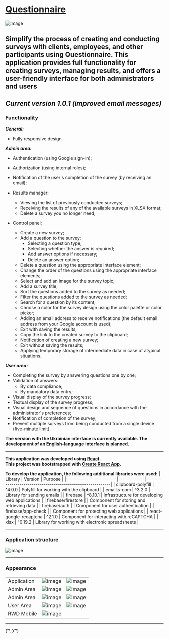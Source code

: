 # [Questionnaire](https://questionnaire-sergeiown.web.app/)

![image](https://github.com/sergeiown/questionnaire/assets/112722061/24cca864-e673-462b-97a6-a17a9ce26f24)

## Simplify the process of creating and conducting surveys with clients, employees, and other participants using Questionnaire. This application provides full functionality for creating surveys, managing results, and offers a user-friendly interface for both administrators and users

## *Current version 1.0.1 (improved email messages)*

### Functionality

***General:***

- Fully responsive design.

***Admin area:***

- Authentication (using Google sign-in);
- Authorization (using internal roles);
- Notification of the user's completion of the survey (by receiving an email);
- Results manager:

  - Viewing the list of previously conducted surveys;
  - Receiving the results of any of the available surveys in XLSX format;
  - Delete a survey you no longer need;

- Control panel:
  - Create a new survey;
  - Add a question to the survey:
    - Selecting a question type;
    - Selecting whether the answer is required;
    - Add answer options if necessary;
    - Delete an answer option;
  - Delete a question using the appropriate interface element;
  - Change the order of the questions using the appropriate interface elements;
  - Select and add an image for the survey topic;
  - Add a survey title;
  - Sort the questions added to the survey as needed;
  - Filter the questions added to the survey as needed;
  - Search for a question by its content;
  - Choose a color for the survey design using the color palette or color picker;
  - Adding an email address to receive notifications (the default email address from your Google account is used);
  - Exit with saving the results;
  - Copy the link to the created survey to the clipboard;
  - Notification of creating a new survey;
  - Exit without saving the results;
  - Applying temporary storage of intermediate data in case of atypical situations.

***User area:***

- Completing the survey by answering questions one by one;
- Validation of answers:
  - By data compliance;
  - By mandatory data entry;
- Visual display of the survey progress;
- Textual display of the survey progress;
- Visual design and sequence of questions in accordance with the administrator's preferences;
- Notification of completion of the survey;
- Prevent multiple surveys from being conducted from a single device (five-minute limit).

**The version with the Ukrainian interface is currently available. The development of an English-language interface is planned.**

---

**This application was developed using [React](https://react.dev/).**  
**This project was bootstrapped with [Create React App](https://github.com/facebook/create-react-app).**

**To develop the application, the following additional libraries were used:**
| Library | Version | Purpose |
|-------------------------|-------------|------------------------------------------------------------|
| clipboard-polyfill | ^4.0.0 | Polyfill for working with the clipboard |
| emailjs-com | ^3.2.0 | Library for sending emails |
| firebase | ^8.10.1 | Infrastructure for developing web applications |
| firebase/firestore | | Component for storing and retrieving data |
| firebase/auth | | Component for user authentication |
| firebase/app-check | | Component for protecting web applications |
| react-google-recaptcha | ^2.1.0 | Component for interacting with reCAPTCHA |
| xlsx | ^0.19.2 | Library for working with electronic spreadsheets |

---

### Application structure

![image](https://github.com/sergeiown/questionnaire/assets/112722061/ccf45333-5078-4b6b-be81-b21cb0e8d047)

---

### Appearance

|                           |         |         |
|---------------------------|---------|---------|
| Application               | ![image](https://github.com/sergeiown/questionnaire/assets/112722061/f828374b-2ab4-47ff-bfda-943d0c1c72d4) | ![image](https://github.com/sergeiown/questionnaire/assets/112722061/774f9f7a-cdfe-4bdc-bb70-67a6dc3f9ec7) |
| Admin Area                | ![image](https://github.com/sergeiown/questionnaire/assets/112722061/12cd2549-7b67-4dce-a4cb-774f001be67b) | ![image](https://github.com/sergeiown/questionnaire/assets/112722061/22b1ad68-df79-4e35-90bb-c191a536ca48) |
| Admin Area                | ![image](https://github.com/sergeiown/questionnaire/assets/112722061/0a799729-7c9c-4eee-975f-4b8445e9f239) | ![image](https://github.com/sergeiown/questionnaire/assets/112722061/1786c91e-a846-4650-bcb2-5fed39fa92a1) |
| User Area                 | ![image](https://github.com/sergeiown/questionnaire/assets/112722061/48ad5fa2-e2ca-4abe-b5d8-7da89d7d73ac) | ![image](https://github.com/sergeiown/questionnaire/assets/112722061/3e348004-1e26-4c0c-ab84-21aadef31a4a) |
| RWD Mobile                | ![image](https://github.com/sergeiown/questionnaire/assets/112722061/965f3499-f9e8-4166-9593-d8da5e7fa397) |         |

---
( ͡° ͜ʖ ͡°)
